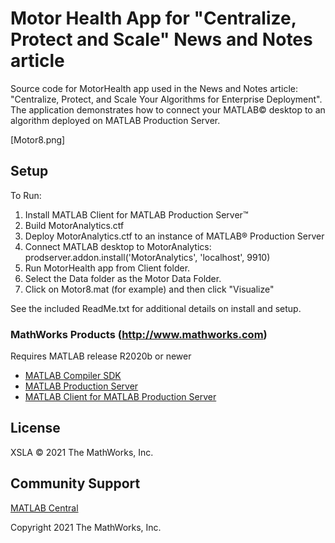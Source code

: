 # Motor Health App for "Centralize, Protect and Scale" News and Notes article

Source code for MotorHealth app used in the News and Notes article: "Centralize, Protect, and Scale Your Algorithms for Enterprise Deployment". The application demonstrates how to connect your MATLAB© desktop to an algorithm deployed on MATLAB Production Server.

<!--- If your project includes a visualation or any images or an App please include a screenshot in this README --->

[Motor8.png]

<!--- Markdown supports the following HTML entities: © - &copy;  ® - &reg;  ™ - &trade;
More information about Trademarks can be found internally within the Checklist for Community Contributions and Supportfiles Confluence page--->

## Setup 
To Run:
1. Install MATLAB Client for MATLAB Production Server™
2. Build MotorAnalytics.ctf
3. Deploy MotorAnalytics.ctf to an instance of MATLAB® Production Server
4. Connect MATLAB desktop to MotorAnalytics: prodserver.addon.install('MotorAnalytics', 'localhost', 9910)
5. Run MotorHealth app from Client folder.
6. Select the Data folder as the Motor Data Folder. 
7. Click on Motor8.mat (for example) and then click "Visualize"

See the included ReadMe.txt for additional details on install and setup.

### MathWorks Products (http://www.mathworks.com)

Requires MATLAB release R2020b or newer
- [MATLAB Compiler SDK](https://www.mathworks.com/products/matlab-compiler-sdk.html)
- [MATLAB Production Server](https://www.mathworks.com/products/matlab-production-server.html)
- [MATLAB Client for MATLAB Production Server](https://www.mathworks.com/matlabcentral/fileexchange/73232-matlab-client-for-matlab-production-server)

## License
<!--- Make sure you have a License.txt within your Repo --->
XSLA © 2021 The MathWorks, Inc.

## Community Support
[MATLAB Central](https://www.mathworks.com/matlabcentral)

Copyright 2021 The MathWorks, Inc.

<!--- Do not forget to the add the SECURITY.md to this repo --->
<!--- Add Topics #Topics to your Repo such as #MATLAB  --->

<!--- This is my comment --->

<!-- Include any Trademarks if this is the first time mentioning trademarked products (For Example:  MATLAB&reg; Simulink&reg; Trademark&trade; Simulink Test&#8482;) --> 

